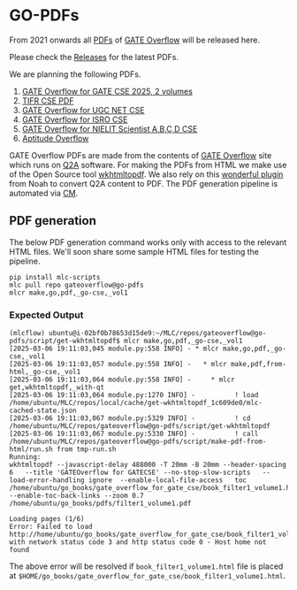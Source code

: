 # GO-PDFs
From 2021 onwards all [PDFs](http://book.gateoverflow.in) of [GATE Overflow](https://gateoverflow.in) will be released here. 

Please check the [Releases](https://github.com/GATEOverflow/GO-PDFs/releases) for the latest PDFs.

We are planning the following PDFs.
1. [GATE Overflow for GATE CSE 2025, 2 volumes](https://github.com/GATEOverflow/GO-PDFs/releases/tag/gatecse-2025)
2. [TIFR CSE PDF](https://github.com/GATEOverflow/GO-PDFs/releases/tag/tifr)
3. [GATE Overflow for UGC NET CSE](https://github.com/GATEOverflow/GO-PDFs/releases/tag/ugcnet)
4. [GATE Overflow for ISRO CSE](https://github.com/GATEOverflow/GO-PDFs/releases/tag/isro)
5. [GATE Overflow for NIELIT Scientist A,B,C,D CSE](https://github.com/GATEOverflow/GO-PDFs/releases/tag/NIELIT)
6. [Aptitude Overflow](https://github.com/GATEOverflow/GO-PDFs/releases/tag/aptitude)

GATE Overflow PDFs are made from the contents of [GATE Overflow](https://gateoverflow.in) site which runs on [Q2A](https://www.question2answer.org/qa/) software. For making the PDFs from HTML we make use of the Open Source tool [wkhtmltopdf](https://wkhtmltopdf.org/). We also rely on this [wonderful plugin](https://github.com/GATEOverflow/q2a-book) from Noah to convert Q2A content to PDF. The PDF generation pipeline is automated via [CM](https://github.com/mlcommons/ck).

## PDF generation
The below PDF generation command works only with access to the relevant HTML files. We'll soon share some sample HTML files for testing the pipeline.

```
pip install mlc-scripts
mlc pull repo gateoverflow@go-pdfs
mlcr make,go,pdf,_go-cse,_vol1
```
### Expected Output
```
(mlcflow) ubuntu@i-02bf0b78653d15de9:~/MLC/repos/gateoverflow@go-pdfs/script/get-wkhtmltopdf$ mlcr make,go,pdf,_go-cse,_vol1
[2025-03-06 19:11:03,045 module.py:558 INFO] - * mlcr make,go,pdf,_go-cse,_vol1
[2025-03-06 19:11:03,057 module.py:558 INFO] -   * mlcr make,pdf,from-html,_go-cse,_vol1
[2025-03-06 19:11:03,064 module.py:558 INFO] -     * mlcr get,wkhtmltopdf,_with-qt
[2025-03-06 19:11:03,064 module.py:1270 INFO] -          ! load /home/ubuntu/MLC/repos/local/cache/get-wkhtmltopdf_1c609de0/mlc-cached-state.json
[2025-03-06 19:11:03,067 module.py:5329 INFO] -          ! cd /home/ubuntu/MLC/repos/gateoverflow@go-pdfs/script/get-wkhtmltopdf
[2025-03-06 19:11:03,067 module.py:5330 INFO] -          ! call /home/ubuntu/MLC/repos/gateoverflow@go-pdfs/script/make-pdf-from-html/run.sh from tmp-run.sh
Running:
wkhtmltopdf --javascript-delay 488000 -T 20mm -B 20mm --header-spacing 6   --title 'GATEOverflow for GATECSE' --no-stop-slow-scripts   --load-error-handling ignore  --enable-local-file-access   toc  /home/ubuntu/go_books/gate_overflow_for_gate_cse/book_filter1_volume1.html  --enable-toc-back-links --zoom 0.7   /home/ubuntu/go_books/pdfs/filter1_volume1.pdf

Loading pages (1/6)
Error: Failed to load http://home/ubuntu/go_books/gate_overflow_for_gate_cse/book_filter1_volume1.html, with network status code 3 and http status code 0 - Host home not found

```
The above error will be resolved if `book_filter1_volume1.html` file is placed at `$HOME/go_books/gate_overflow_for_gate_cse/book_filter1_volume1.html`. 

